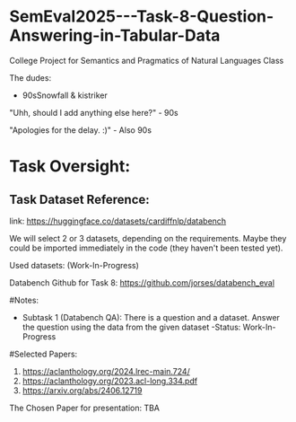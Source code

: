 # SemEval2025---Task-8-Question-Answering-in-Tabular-Data
College Project for Semantics and Pragmatics of Natural Languages Class

The dudes:
- 90sSnowfall & kistriker

"Uhh, should I add anything else here?" - 90s

"Apologies for the delay. :)" - Also 90s

# Task Oversight:

## Task Dataset Reference:

link: https://huggingface.co/datasets/cardiffnlp/databench

We will select 2 or 3 datasets, depending on the requirements.
Maybe they could be imported immediately in the code (they haven't been tested yet).

Used datasets: (Work-In-Progress)

Databench Github for Task 8: https://github.com/jorses/databench_eval

#Notes:
- Subtask 1 (Databench QA): There is a question and a dataset. Answer the question using the data from the given dataset
   -Status: Work-In-Progress

#Selected Papers:
1. https://aclanthology.org/2024.lrec-main.724/
2. https://aclanthology.org/2023.acl-long.334.pdf
3. https://arxiv.org/abs/2406.12719

The Chosen Paper for presentation: TBA

